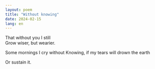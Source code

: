 ```yaml
---
layout: poem
title: "Without knowing"
date: 2024-02-15
lang: en
---
```


That without you I still                                                                                                               
Grow wiser, but wearier.
                                                                       
Some mornings I cry without
Knowing, if my tears will drown the earth
                        
Or sustain it.